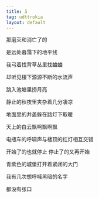 ```yaml
---
title: å
tag: udttrokia
layout: default
---
```


那磨灭和消亡了的

是远处暮霭下的地平线

我弓着找背草丛里找蛐蛐

却听见楼下源源不断的水流声

跳入池塘里捞月亮

静止的秋夜里夹杂着几分凄凉

地面里的井盖躲在路灯下取暖

天上的白云飘啊飘啊飘

电瓶车的呼啸声与楼顶的红灯相互交错

开始了的也就停止 停止了的又再开始

青紫色的城堡打开着紧闭的大门

我有几次想呼喊黑暗的名字

都没有张口
